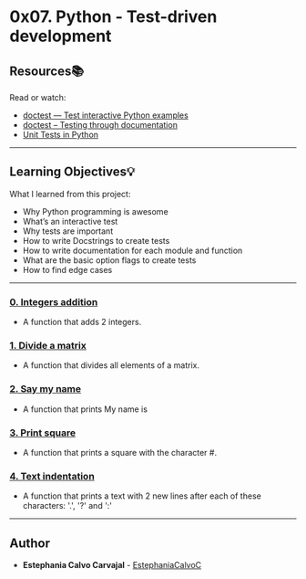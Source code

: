 # 0x07. Python - Test-driven development

## Resources:books:
Read or watch:
* [doctest — Test interactive Python examples](https://intranet.hbtn.io/rltoken/alaT1C9CeCbkRKh-yjMRww)
* [doctest – Testing through documentation](https://intranet.hbtn.io/rltoken/cpEYbv_Z55QrSVRiuG5tUw)
* [Unit Tests in Python](https://intranet.hbtn.io/rltoken/CELicn3K8hODQsWZak_h0g)

---
## Learning Objectives:bulb:
What I learned from this project:

* Why Python programming is awesome
* What’s an interactive test
* Why tests are important
* How to write Docstrings to create tests
* How to write documentation for each module and function
* What are the basic option flags to create tests
* How to find edge cases

---

### [0. Integers addition](./0-add_integer.py)
* A function that adds 2 integers.


### [1. Divide a matrix](./2-matrix_divided.py)
* A function that divides all elements of a matrix.


### [2. Say my name](./3-say_my_name.py)
* A function that prints My name is <first name> <last name>


### [3. Print square](./4-print_square.py)
* A function that prints a square with the character #.


### [4. Text indentation](./5-text_indentation.py)
* A function that prints a text with 2 new lines after each of these characters: '.', '?' and ':'

<!---
### [5. Max integer - Unittest](./tests/6-max_integer_test.py)
* Since the beginning you have been creating “Interactive tests”. For this exercise, you will add Unittests.


### [6. Matrix multiplication](./100-matrix_mul.py)
* Write a function that multiplies 2 matrices:


### [7. Lazy matrix multiplication](./101-lazy_matrix_mul.py)
* Write a function that multiplies 2 matrices by using the module NumPy
-->
---

## Author
* **Estephania Calvo Carvajal** - [EstephaniaCalvoC](https://github.com/EstephaniaCalvoC)